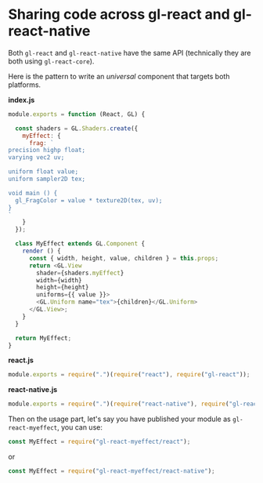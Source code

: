 # Sharing code across gl-react and gl-react-native

Both `gl-react` and `gl-react-native` have the same API (technically they are both using `gl-react-core`).

Here is the pattern to write an *universal* component that targets both platforms.


**index.js**

```js
module.exports = function (React, GL) {

  const shaders = GL.Shaders.create({
    myEffect: {
      frag: `
precision highp float;
varying vec2 uv;

uniform float value;
uniform sampler2D tex;

void main () {
  gl_FragColor = value * texture2D(tex, uv);
}
`
    }
  });

  class MyEffect extends GL.Component {
    render () {
      const { width, height, value, children } = this.props;
      return <GL.View
        shader={shaders.myEffect}
        width={width}
        height={height}
        uniforms={{ value }}>
        <GL.Uniform name="tex">{children}</GL.Uniform>
      </GL.View>;
    }
  }

  return MyEffect;
}
```

**react.js**
```js
module.exports = require(".")(require("react"), require("gl-react"));
```

**react-native.js**
```js
module.exports = require(".")(require("react-native"), require("gl-react-native"));
```


Then on the usage part, let's say you have published your module as `gl-react-myeffect`,
you can use:

```js
const MyEffect = require("gl-react-myeffect/react");
```

or

```js
const MyEffect = require("gl-react-myeffect/react-native");
```
